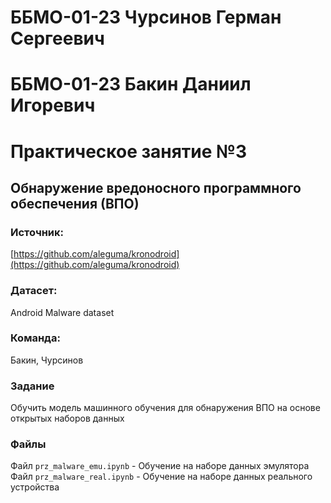 # ББМО-01-23 Чурсинов Герман Сергеевич
# ББМО-01-23 Бакин Даниил Игоревич
# Практическое занятие №3
## **Обнаружение вредоносного программного обеспечения (ВПО)**
### Источник:
[https://github.com/aleguma/kronodroid](https://github.com/aleguma/kronodroid)
### Датасет:
Android Malware dataset
### Команда:
Бакин, Чурсинов
### Задание
Обучить модель машинного обучения для обнаружения ВПО на основе открытых наборов данных
### Файлы
Файл `prz_malware_emu.ipynb` - Обучение на наборе данных эмулятора
Файл `prz_malware_real.ipynb` - Обучение на наборе данных реального устройства
